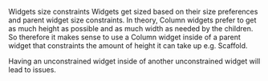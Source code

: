 Widgets size constraints
Widgets get sized based on their size preferences and parent widget size constraints.
In theory, Column widgets prefer to get as much height as possible and as much width as needed by the children.
So therefore it makes sense to use a Column widget inside of a parent widget that constraints the amount of height it can take up
e.g. Scaffold.

Having an unconstrained widget inside of another unconstrained widget will lead to issues.